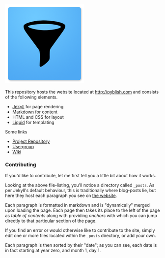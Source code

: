 ### ![](images/logo_macaw_small.png)
<!-- ### ![](images/logo_macaw_extrasmall.png) -->

This repository hosts the website located at http://pyblish.com and consists of the following elements.

- [Jekyll][] for page rendering
- [Markdown][] for content
- HTML and CSS for layout
- [Liquid][] for templating

Some links

- [Project Repository][repo]
- [Usergroup][usergroup]
- [Wiki][wiki]

### Contributing

If you'd like to contribute, let me first tell you a little bit about how it works.

Looking at the above file-listing, you'll notice a directory called `_posts`. As per Jekyll's default behaviour, this is traditionally where blog-posts lie, but here they host each paragraph you see on [the website][web].

Each paragraph is formatted in markdown and is "dynamically" merged upon loading the page. Each page then takes its place to the left of the page as *table of contents* along with providing *anchors* with which you can jump directly to that particular section of the page.

If you find an error or would otherwise like to contribute to the site, simply edit one or more files located within the `_posts` directory, or add your own. 

Each paragraph is then sorted by their "date"; as you can see, each date is in fact starting at year zero, and month 1, day 1.


[usergroup]: https://groups.google.com/forum/#!forum/pyblish
[wiki]: https://github.com/abstractfactory/pyblish/wiki
[repo]: https://github.com/abstractfactory/pyblish
[Jekyll]: http://jekyllrb.com
[Liquid]: http://liquidmarkup.org/
[web]: http://pyblish.com
[Markdown]: http://daringfireball.net/projects/markdown/